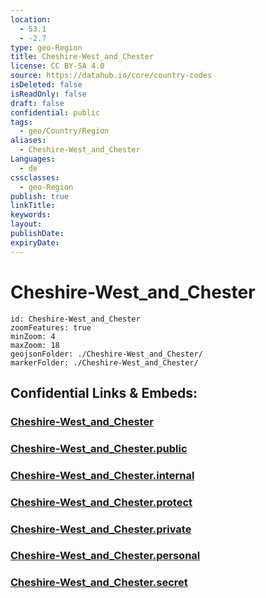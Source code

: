 ```yaml
---
location:
  - 53.1
  - -2.7
type: geo-Region
title: Cheshire-West_and_Chester
license: CC BY-SA 4.0
source: https://datahub.io/core/country-codes
isDeleted: false
isReadOnly: false
draft: false
confidential: public
tags:
  - geo/Country/Region
aliases:
  - Cheshire-West_and_Chester
Languages:
  - de
cssclasses:
  - geo-Region
publish: true
linkTitle:
keywords:
layout:
publishDate:
expiryDate:
---
```


# Cheshire-West_and_Chester

```leaflet
id: Cheshire-West_and_Chester
zoomFeatures: true 
minZoom: 4 
maxZoom: 18
geojsonFolder: ./Cheshire-West_and_Chester/
markerFolder: ./Cheshire-West_and_Chester/
```


## Confidential Links & Embeds: 

### [Cheshire-West_and_Chester](/_Standards/Earth/Continent/Europe/Europe~North/UK/England/Regions~England/North_West_England/Cheshire-West_and_Chester.md) 

### [Cheshire-West_and_Chester.public](/_public/Earth/Continent/Europe/Europe~North/UK/England/Regions~England/North_West_England/Cheshire-West_and_Chester.public.md) 

### [Cheshire-West_and_Chester.internal](/_internal/Earth/Continent/Europe/Europe~North/UK/England/Regions~England/North_West_England/Cheshire-West_and_Chester.internal.md) 

### [Cheshire-West_and_Chester.protect](/_protect/Earth/Continent/Europe/Europe~North/UK/England/Regions~England/North_West_England/Cheshire-West_and_Chester.protect.md) 

### [Cheshire-West_and_Chester.private](/_private/Earth/Continent/Europe/Europe~North/UK/England/Regions~England/North_West_England/Cheshire-West_and_Chester.private.md) 

### [Cheshire-West_and_Chester.personal](/_personal/Earth/Continent/Europe/Europe~North/UK/England/Regions~England/North_West_England/Cheshire-West_and_Chester.personal.md) 

### [Cheshire-West_and_Chester.secret](/_secret/Earth/Continent/Europe/Europe~North/UK/England/Regions~England/North_West_England/Cheshire-West_and_Chester.secret.md)

